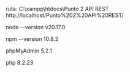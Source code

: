 ruta:
C:\xampp\htdocs\Punto 2 API REST
http://localhost/Punto%202%20API%20REST/

node --version
v20.17.0

npm --version
10.8.2

phpMyAdmin 5.2.1

php
8.2.23
